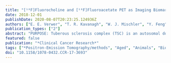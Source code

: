 ```yaml
---
title: "[¹⁸F]Fluorocholine and [¹⁸F]Fluoroacetate PET as Imaging Biomarkers to Assess Phosphatidylcholine and Mitochondrial Metabolism in Preclinical Models of TSC and LAM"
date: 2018-12-01
publishDate: 2020-08-07T20:23:25.124936Z
authors: ["E. E. Verwer", "T. R. Kavanagh", "W. J. Mischler", "Y. Feng", "K. Takahashi", "S. Wang", "T. M. Shoup", "R. Neelamegam", "J. Yang", "N. J. Guehl", "C. Ran", "W. Massefski", "Y. Cui", "S. El-Chemaly", "P. M. Sadow", "W. M. Oldham", "M. F. Kijewski", "G. El Fakhri", "M. D. Normandin", "C. Priolo"]
publication_types: ["2"]
abstract: "PURPOSE: Tuberous sclerosis complex (TSC) is an autosomal dominant disorder caused by inactivating mutations of the TSC1 or TSC2 gene, characterized by neurocognitive impairment and benign tumors of the brain, skin, heart, and kidneys. Lymphangioleiomyomatosis (LAM) is a diffuse proliferation of alpha-smooth muscle actin-positive cells associated with cystic destruction of the lung. LAM occurs almost exclusively in women, as a TSC manifestation or a sporadic disorder (TSC1/TSC2 somatic mutations). Biomarkers of whole-body tumor burden/activity and response to rapalogs or other therapies remain needed in TSC/LAM. EXPERIMENTAL DESIGN: These preclinical studies aimed to assess feasibility of [<sup>18</sup>F]fluorocholine (FCH) and [<sup>18</sup>F]fluoroacetate (FACE) as TSC/LAM metabolic imaging biomarkers. RESULTS: We previously reported that TSC2-deficient cells enhance phosphatidylcholine synthesis via the Kennedy pathway. Here, we show that TSC2-deficient cells exhibit rapid uptake of [<sup>18</sup>F]FCH in vivo and can be visualized by PET imaging in preclinical models of TSC/LAM, including subcutaneous tumors and pulmonary nodules. Treatment with rapamycin (72 hours) suppressed [<sup>18</sup>F]FCH standardized uptake value (SUV) by >50% in tumors. Interestingly, [<sup>18</sup>F]FCH-PET imaging of TSC2-deficient xenografts in ovariectomized mice also showed a significant decrease in tumor SUV. Finally, we found rapamycin-insensitive uptake of FACE by TSC2-deficient cells in vitro and in vivo, reflecting its mitochondrial accumulation via inhibition of aconitase, a TCA cycle enzyme. CONCLUSIONS: Preclinical models of TSC2 deficiency represent informative platforms to identify tracers of potential clinical interest. Our findings provide mechanistic evidence for testing the potential of [<sup>18</sup>F]FCH and [<sup>18</sup>F]FACE as metabolic imaging biomarkers for TSC and LAM proliferative lesions, and novel insights into the metabolic reprogramming of TSC tumors."
featured: false
publication: "*Clinical Cancer Research*"
tags: ["*Positron-Emission Tomography/methods", "Aged", "Animals", "Biomarkers", "Choline/analogs & derivatives", "Disease Models; Animal", "Female", "Fluoroacetates", "Heterografts", "Humans", "Image Processing; Computer-Assisted", "Immunohistochemistry", "Lipid Metabolism", "Lymphangioleiomyomatosis/*diagnosis/etiology/*metabolism", "Male", "Mice", "Mice; Transgenic", "Mitochondria/genetics/*metabolism", "Oxygen Consumption", "Phosphatidylcholines/*metabolism", "Rats", "Tuberous Sclerosis/*diagnosis/etiology/*metabolism"]
doi: "10.1158/1078-0432.CCR-17-3693"
---
```


